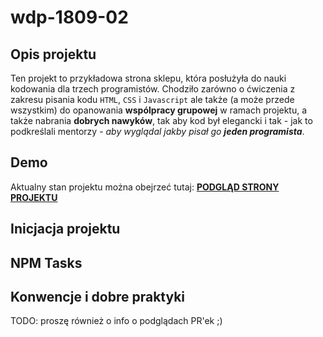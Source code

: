 # wdp-1809-02

## Opis projektu

  Ten projekt to przykładowa strona sklepu, która posłużyła do nauki kodowania dla trzech programistów.
  Chodziło zarówno o ćwiczenia z zakresu pisania kodu `HTML`, `CSS` i `Javascript` ale także (a może przede wszystkim)
  do opanowania **wspólpracy grupowej** w ramach projektu, a także nabrania **dobrych nawyków**, tak aby kod był elegancki
  i tak - jak to podkreślali mentorzy - _aby wyglądal jakby pisał go **jeden programista**_.

## Demo

  Aktualny stan projektu można obejrzeć tutaj:   [**PODGLĄD STRONY PROJEKTU**](https://dreamy-goldwater.netlify.com/)

## Inicjacja projektu

## NPM Tasks

## Konwencje i dobre praktyki

TODO: proszę również o info o podglądach PR'ek ;)
